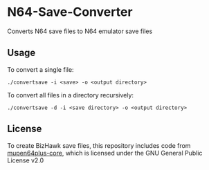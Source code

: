# N64-Save-Converter
Converts N64 save files to N64 emulator save files

## Usage
To convert a single file:
```
./convertsave -i <save> -o <output directory>
```

To convert all files in a directory recursively:
```
./convertsave -d -i <save directory> -o <output directory>
```

## License
To create BizHawk save files, this repository includes code from [mupen64plus-core](https://github.com/mupen64plus/mupen64plus-core/blob/master/doc/gpl-license), which is licensed under the GNU General Public License v2.0

